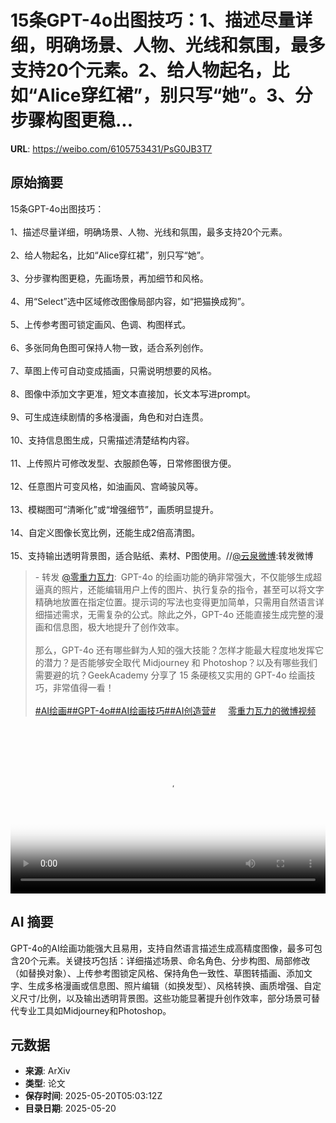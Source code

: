 # 15条GPT-4o出图技巧：1、描述尽量详细，明确场景、人物、光线和氛围，最多支持20个元素。2、给人物起名，比如“Alice穿红裙”，别只写“她”。3、分步骤构图更稳...

**URL**: https://weibo.com/6105753431/PsG0JB3T7

## 原始摘要

15条GPT-4o出图技巧：<br><br>1、描述尽量详细，明确场景、人物、光线和氛围，最多支持20个元素。<br><br>2、给人物起名，比如“Alice穿红裙”，别只写“她”。<br><br>3、分步骤构图更稳，先画场景，再加细节和风格。<br><br>4、用“Select”选中区域修改图像局部内容，如“把猫换成狗”。<br><br>5、上传参考图可锁定画风、色调、构图样式。<br><br>6、多张同角色图可保持人物一致，适合系列创作。<br><br>7、草图上传可自动变成插画，只需说明想要的风格。<br><br>8、图像中添加文字更准，短文本直接加，长文本写进prompt。<br><br>9、可生成连续剧情的多格漫画，角色和对白连贯。<br><br>10、支持信息图生成，只需描述清楚结构内容。<br><br>11、上传照片可修改发型、衣服颜色等，日常修图很方便。<br><br>12、任意图片可变风格，如油画风、宫崎骏风等。<br><br>13、模糊图可“清晰化”或“增强细节”，画质明显提升。<br><br>14、自定义图像长宽比例，还能生成2倍高清图。<br><br>15、支持输出透明背景图，适合贴纸、素材、P图使用。//<a href="https://weibo.com/n/%E4%BA%91%E6%B3%89%E5%BE%AE%E5%8D%9A">@云泉微博</a>:转发微博<br><blockquote> - 转发 <a href="https://weibo.com/2192828333" target="_blank">@零重力瓦力</a>: GPT-4o 的绘画功能的确非常强大，不仅能够生成超逼真的照片，还能编辑用户上传的图片、执行复杂的指令，甚至可以将文字精确地放置在指定位置。提示词的写法也变得更加简单，只需用自然语言详细描述需求，无需复杂的公式。除此之外，GPT-4o 还能直接生成完整的漫画和信息图，极大地提升了创作效率。<br><br>那么，GPT-4o 还有哪些鲜为人知的强大技能？怎样才能最大程度地发挥它的潜力？是否能够安全取代 Midjourney 和 Photoshop？以及有哪些我们需要避的坑？GeekAcademy 分享了 15 条硬核又实用的 GPT-4o 绘画技巧，非常值得一看！<br><br><a href="https://m.weibo.cn/search?containerid=231522type%3D1%26t%3D10%26q%3D%23AI%E7%BB%98%E7%94%BB%23&amp;extparam=%23AI%E7%BB%98%E7%94%BB%23" data-hide=""><span class="surl-text">#AI绘画#</span></a><a href="https://m.weibo.cn/search?containerid=231522type%3D1%26t%3D10%26q%3D%23GPT-4o%23&amp;extparam=%23GPT-4o%23" data-hide=""><span class="surl-text">#GPT-4o#</span></a><a href="https://m.weibo.cn/search?containerid=231522type%3D1%26t%3D10%26q%3D%23AI%E7%BB%98%E7%94%BB%E6%8A%80%E5%B7%A7%23&amp;extparam=%23AI%E7%BB%98%E7%94%BB%E6%8A%80%E5%B7%A7%23" data-hide=""><span class="surl-text">#AI绘画技巧#</span></a><a href="https://m.weibo.cn/search?containerid=231522type%3D1%26t%3D10%26q%3D%23AI%E5%88%9B%E9%80%A0%E8%90%A5%23" data-hide=""><span class="surl-text">#AI创造营#</span></a> <a href="https://video.weibo.com/show?fid=1034:5167996260515871" data-hide=""><span class="url-icon"><img style="width: 1rem;height: 1rem" src="https://h5.sinaimg.cn/upload/2015/09/25/3/timeline_card_small_video_default.png" referrerpolicy="no-referrer"></span><span class="surl-text">零重力瓦力的微博视频</span></a></blockquote><br clear="both"><div style="clear: both"></div><video controls="controls" poster="https://tvax1.sinaimg.cn/orj480/82b3e7adgy1i1kpse464cj21hc0u0gzl.jpg" style="width: 100%"><source src="https://f.video.weibocdn.com/o0/PfC21e8Vlx08omC9oNri010412059CeN0E020.mp4?label=mp4_720p&amp;template=1440x720.25.0&amp;ori=0&amp;ps=1CwnkDw1GXwCQx&amp;Expires=1747720958&amp;ssig=4fcIBAunY2&amp;KID=unistore,video"><source src="https://f.video.weibocdn.com/o0/6DJ2zbuslx08omC7D4MM01041202EHwF0E010.mp4?label=mp4_hd&amp;template=960x480.25.0&amp;ori=0&amp;ps=1CwnkDw1GXwCQx&amp;Expires=1747720958&amp;ssig=LNrQppnZaN&amp;KID=unistore,video"><source src="https://f.video.weibocdn.com/o0/aH6zMPX0lx08omC6pebC01041201G2mL0E010.mp4?label=mp4_ld&amp;template=720x360.25.0&amp;ori=0&amp;ps=1CwnkDw1GXwCQx&amp;Expires=1747720958&amp;ssig=9o%2BnDMPLIM&amp;KID=unistore,video"><p>视频无法显示，请前往<a href="https://video.weibo.com/show?fid=1034%3A5167996260515871" target="_blank" rel="noopener noreferrer">微博视频</a>观看。</p></video>

## AI 摘要

GPT-4o的AI绘画功能强大且易用，支持自然语言描述生成高精度图像，最多可包含20个元素。关键技巧包括：详细描述场景、命名角色、分步构图、局部修改（如替换对象）、上传参考图锁定风格、保持角色一致性、草图转插画、添加文字、生成多格漫画或信息图、照片编辑（如换发型）、风格转换、画质增强、自定义尺寸/比例，以及输出透明背景图。这些功能显著提升创作效率，部分场景可替代专业工具如Midjourney和Photoshop。

## 元数据

- **来源**: ArXiv
- **类型**: 论文
- **保存时间**: 2025-05-20T05:03:12Z
- **目录日期**: 2025-05-20
